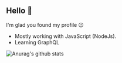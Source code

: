 ## Hello 👋

I'm glad you found my profile 😉

- Mostly working with JavaScript (NodeJs).
- Learning GraphQL

![Anurag's github stats](https://github-readme-stats.vercel.app/api?username=rohit-ambre&show_icons=true&include_all_commits=true&count_private=true&theme=merko)



<!--
**rohit-ambre/rohit-ambre** is a ✨ _special_ ✨ repository because its `README.md` (this file) appears on your GitHub profile.

Here are some ideas to get you started:

- 🔭 I’m currently working on ...
- 🌱 I’m currently learning ...
- 👯 I’m looking to collaborate on ...
- 🤔 I’m looking for help with ...
- 💬 Ask me about ...
- 📫 How to reach me: ...
- 😄 Pronouns: ...
- ⚡ Fun fact: ...
-->
